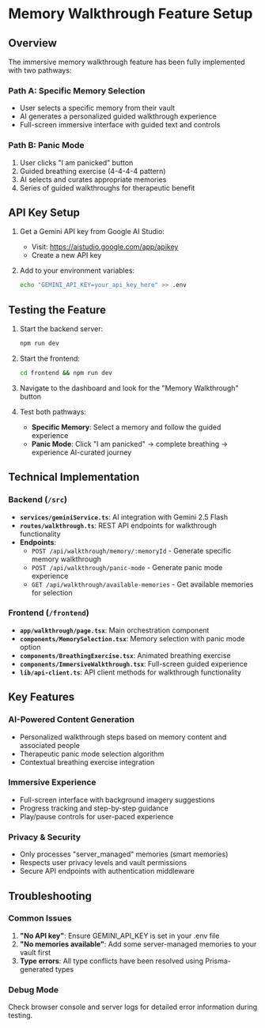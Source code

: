 # Memory Walkthrough Feature Setup

## Overview
The immersive memory walkthrough feature has been fully implemented with two pathways:

### Path A: Specific Memory Selection
- User selects a specific memory from their vault
- AI generates a personalized guided walkthrough experience
- Full-screen immersive interface with guided text and controls

### Path B: Panic Mode
1. User clicks "I am panicked" button
2. Guided breathing exercise (4-4-4-4 pattern)
3. AI selects and curates appropriate memories
4. Series of guided walkthroughs for therapeutic benefit

## API Key Setup

1. Get a Gemini API key from Google AI Studio:
   - Visit: https://aistudio.google.com/app/apikey
   - Create a new API key

2. Add to your environment variables:
   ```bash
   echo "GEMINI_API_KEY=your_api_key_here" >> .env
   ```

## Testing the Feature

1. Start the backend server:
   ```bash
   npm run dev
   ```

2. Start the frontend:
   ```bash
   cd frontend && npm run dev
   ```

3. Navigate to the dashboard and look for the "Memory Walkthrough" button

4. Test both pathways:
   - **Specific Memory**: Select a memory and follow the guided experience
   - **Panic Mode**: Click "I am panicked" → complete breathing → experience AI-curated journey

## Technical Implementation

### Backend (`/src`)
- **`services/geminiService.ts`**: AI integration with Gemini 2.5 Flash
- **`routes/walkthrough.ts`**: REST API endpoints for walkthrough functionality
- **Endpoints**:
  - `POST /api/walkthrough/memory/:memoryId` - Generate specific memory walkthrough
  - `POST /api/walkthrough/panic-mode` - Generate panic mode experience
  - `GET /api/walkthrough/available-memories` - Get available memories for selection

### Frontend (`/frontend`)
- **`app/walkthrough/page.tsx`**: Main orchestration component
- **`components/MemorySelection.tsx`**: Memory selection with panic mode option
- **`components/BreathingExercise.tsx`**: Animated breathing exercise
- **`components/ImmersiveWalkthrough.tsx`**: Full-screen guided experience
- **`lib/api-client.ts`**: API client methods for walkthrough functionality

## Key Features

### AI-Powered Content Generation
- Personalized walkthrough steps based on memory content and associated people
- Therapeutic panic mode selection algorithm
- Contextual breathing exercise integration

### Immersive Experience
- Full-screen interface with background imagery suggestions
- Progress tracking and step-by-step guidance
- Play/pause controls for user-paced experience

### Privacy & Security
- Only processes "server_managed" memories (smart memories)
- Respects user privacy levels and vault permissions
- Secure API endpoints with authentication middleware

## Troubleshooting

### Common Issues
1. **"No API key"**: Ensure GEMINI_API_KEY is set in your .env file
2. **"No memories available"**: Add some server-managed memories to your vault first
3. **Type errors**: All type conflicts have been resolved using Prisma-generated types

### Debug Mode
Check browser console and server logs for detailed error information during testing.

